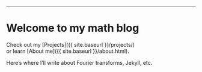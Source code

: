 
---

# Welcome to my math blog

Check out my [Projects]({{ site.baseurl }}/projects/)  
or learn [About me]({{ site.baseurl }}/about.html).

Here’s where I’ll write about Fourier transforms, Jekyll, etc.